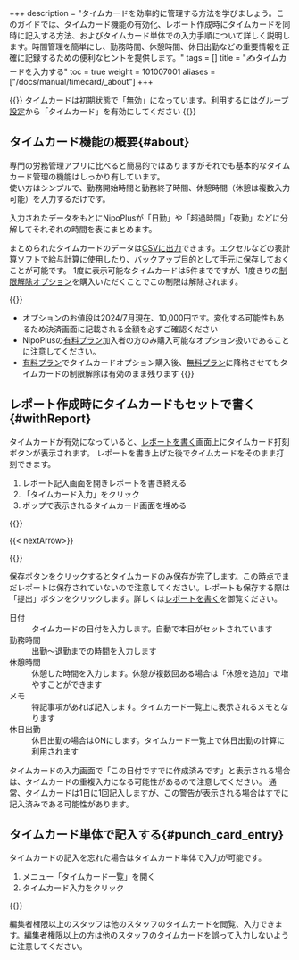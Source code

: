 +++
description = "タイムカードを効率的に管理する方法を学びましょう。このガイドでは、タイムカード機能の有効化、レポート作成時にタイムカードを同時に記入する方法、およびタイムカード単体での入力手順について詳しく説明します。時間管理を簡単にし、勤務時間、休憩時間、休日出勤などの重要情報を正確に記録するための便利なヒントを提供します。"
tags = []
title = "✍️タイムカードを入力する"
toc = true
weight = 101007001
aliases = ["/docs/manual/timecard/_about"]
+++

{{<info>}}
タイムカードは初期状態で「無効」になっています。利用するには[グループ設定](/docs/manual/initial-setting/setting-group/#optionalFunction)から「タイムカード」を有効にしてください
{{</info>}}

## タイムカード機能の概要{#about}

専門の労務管理アプリに比べると簡易的ではありますがそれでも基本的なタイムカード管理の機能はしっかり有しています。  
使い方はシンプルで、勤務開始時間と勤務終了時間、休憩時間（休憩は複数入力可能）を入力するだけです。  

入力されたデータをもとにNipoPlusが「日勤」や「超過時間」「夜勤」などに分解してそれぞれの時間を表にまとめます。  

まとめられたタイムカードのデータは[CSVに出力](/docs/manual/timecard/export/)できます。エクセルなどの表計算ソフトで給与計算に使用したり、バックアップ目的として手元に保存しておくことが可能です。
1度に表示可能なタイムカードは5件までですが、1度きりの[制限解除オプション](/docs/manual/timecard/setting/#how_to_unlimited)を購入いただくことでこの制限は解除されます。  

{{<info>}}
- オプションのお値段は2024/7月現在、10,000円です。変化する可能性もあるため決済画面に記載される金額を必ずご確認ください
- NipoPlusの[有料プラン](/docs/price/_about/#fee)加入者の方のみ購入可能なオプション扱いであることに注意してください。
- [有料プラン](/docs/price/_about/#fee)でタイムカードオプション購入後、[無料プラン](/docs/price/free/)に降格させてもタイムカードの制限解除は有効のまま残ります
{{</info>}}



## レポート作成時にタイムカードもセットで書く{#withReport}

タイムカードが有効になっていると、[レポートを書く](/docs/manual/write-report/write/)画面上にタイムカード打刻ボタンが表示されます。
レポートを書き上げた後でタイムカードをそのまま打刻できます。

1. レポート記入画面を開きレポートを書き終える
2. 「タイムカード入力」をクリック
3. ポップで表示されるタイムカード画面を埋める

{{<icatch filename="punch-time-card" msg="レポート作成と同時にタイムカードを入力することができます" alice="ok">}}

{{< nextArrow>}}

{{<icatch filename="timecard-submit" msg="タイムカードの入力画面では出退勤時間や休憩時間を入力します" alice="here">}}

保存ボタンをクリックするとタイムカードのみ保存が完了します。この時点でまだレポートは保存されていないので注意してください。レポートも保存する際は「提出」ボタンをクリックします。詳しくは[レポートを書く](/docs/manual/write-report/write/)を御覧ください。  

<dl class="basic">
<dt>日付</dt>
<dd>タイムカードの日付を入力します。自動で本日がセットされています</dd>
<dt>勤務時間</dt>
<dd>出勤〜退勤までの時間を入力します</dd>
<dt>休憩時間</dt>
<dd>休憩した時間を入力します。休憩が複数回ある場合は「休憩を追加」で増やすことができます</dd>
<dt>メモ</dt>
<dd>特記事項があれば記入します。タイムカード一覧上に表示されるメモとなります</dd>
<dt>休日出勤</dt>
<dd>休日出勤の場合はONにします。タイムカード一覧上で休日出勤の計算に利用されます</dd>
</dl>

タイムカードの入力画面で「この日付ですでに作成済みです」と表示される場合は、タイムカードの重複入力になる可能性があるので注意してください。
通常、タイムカードは1日に1回記入しますが、この警告が表示される場合はすでに記入済みである可能性があります。


## タイムカード単体で記入する{#punch_card_entry}

タイムカードの記入を忘れた場合はタイムカード単体で入力が可能です。

1. メニュー「タイムカード一覧」を開く
1. タイムカード入力をクリック

{{<icatch filename="timecard-list" msg="タイムカード一覧からタイムカードを入力することもできます" alice="book">}}


編集者権限以上のスタッフは他のスタッフのタイムカードを閲覧、入力できます。編集者権限以上の方は他のスタッフのタイムカードを誤って入力しないように注意してください。
